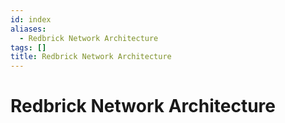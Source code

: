```yaml
---
id: index
aliases:
  - Redbrick Network Architecture
tags: []
title: Redbrick Network Architecture
---
```


# Redbrick Network Architecture
